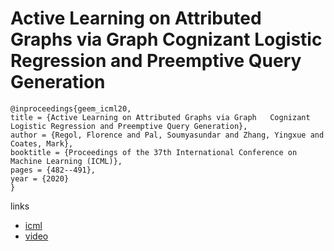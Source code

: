 # Active Learning on Attributed Graphs via Graph   Cognizant Logistic Regression and Preemptive Query Generation

```
@inproceedings{geem_icml20,
title = {Active Learning on Attributed Graphs via Graph   Cognizant Logistic Regression and Preemptive Query Generation},
author = {Regol, Florence and Pal, Soumyasundar and Zhang, Yingxue and Coates, Mark},
booktitle = {Proceedings of the 37th International Conference on Machine Learning (ICML)},
pages = {482--491},
year = {2020}
}
```

links
- [icml](https://proceedings.icml.cc/book/3285.pdf)
- [video](https://slideslive.com/38927539)
